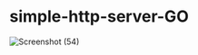 # simple-http-server-GO

![Screenshot (54)](https://github.com/AkhilSharma90/simple-http-server-GO/assets/71492927/5a039bba-e57c-4a79-9151-b1e2f4f372c0)
